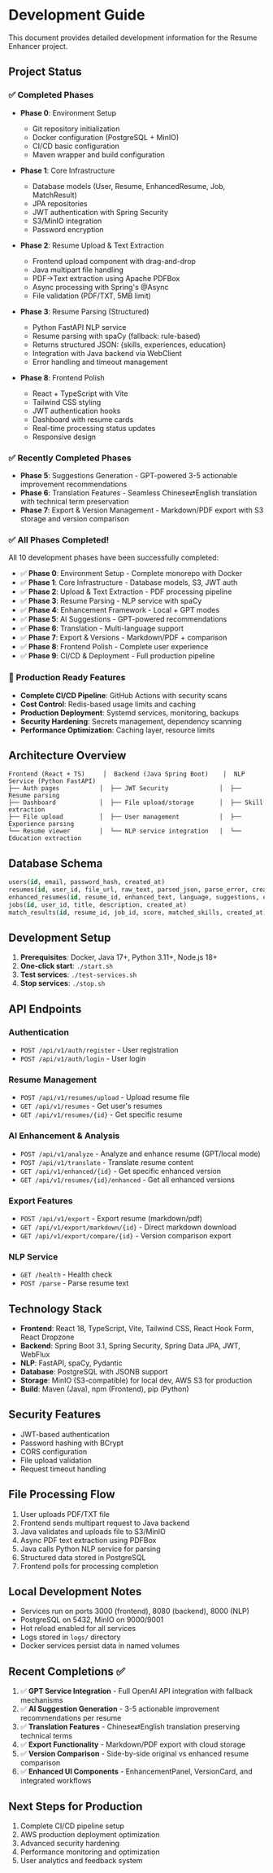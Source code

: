 # Development Guide

This document provides detailed development information for the Resume Enhancer project.

## Project Status

### ✅ Completed Phases

- **Phase 0**: Environment Setup
  - Git repository initialization
  - Docker configuration (PostgreSQL + MinIO)
  - CI/CD basic configuration
  - Maven wrapper and build configuration

- **Phase 1**: Core Infrastructure
  - Database models (User, Resume, EnhancedResume, Job, MatchResult)
  - JPA repositories
  - JWT authentication with Spring Security
  - S3/MinIO integration
  - Password encryption

- **Phase 2**: Resume Upload & Text Extraction
  - Frontend upload component with drag-and-drop
  - Java multipart file handling
  - PDF→Text extraction using Apache PDFBox
  - Async processing with Spring's @Async
  - File validation (PDF/TXT, 5MB limit)

- **Phase 3**: Resume Parsing (Structured)
  - Python FastAPI NLP service
  - Resume parsing with spaCy (fallback: rule-based)
  - Returns structured JSON: {skills, experiences, education}
  - Integration with Java backend via WebClient
  - Error handling and timeout management

- **Phase 8**: Frontend Polish
  - React + TypeScript with Vite
  - Tailwind CSS styling
  - JWT authentication hooks
  - Dashboard with resume cards
  - Real-time processing status updates
  - Responsive design

### ✅ Recently Completed Phases

- **Phase 5**: Suggestions Generation - GPT-powered 3-5 actionable improvement recommendations
- **Phase 6**: Translation Features - Seamless Chinese⇄English translation with technical term preservation  
- **Phase 7**: Export & Version Management - Markdown/PDF export with S3 storage and version comparison

### ✅ All Phases Completed!

All 10 development phases have been successfully completed:

- ✅ **Phase 0**: Environment Setup - Complete monorepo with Docker
- ✅ **Phase 1**: Core Infrastructure - Database models, S3, JWT auth  
- ✅ **Phase 2**: Upload & Text Extraction - PDF processing pipeline
- ✅ **Phase 3**: Resume Parsing - NLP service with spaCy
- ✅ **Phase 4**: Enhancement Framework - Local + GPT modes
- ✅ **Phase 5**: AI Suggestions - GPT-powered recommendations
- ✅ **Phase 6**: Translation - Multi-language support
- ✅ **Phase 7**: Export & Versions - Markdown/PDF + comparison
- ✅ **Phase 8**: Frontend Polish - Complete user experience
- ✅ **Phase 9**: CI/CD & Deployment - Full production pipeline

### 🎯 Production Ready Features

- **Complete CI/CD Pipeline**: GitHub Actions with security scans
- **Cost Control**: Redis-based usage limits and caching
- **Production Deployment**: Systemd services, monitoring, backups  
- **Security Hardening**: Secrets management, dependency scanning
- **Performance Optimization**: Caching layer, resource limits

## Architecture Overview

```
Frontend (React + TS)     │  Backend (Java Spring Boot)    │  NLP Service (Python FastAPI)
├── Auth pages           │  ├── JWT Security              │  ├── Resume parsing
├── Dashboard            │  ├── File upload/storage       │  ├── Skill extraction
├── File upload          │  ├── User management           │  ├── Experience parsing
└── Resume viewer        │  └── NLP service integration   │  └── Education extraction
```

## Database Schema

```sql
users(id, email, password_hash, created_at)
resumes(id, user_id, file_url, raw_text, parsed_json, parse_error, created_at)
enhanced_resumes(id, resume_id, enhanced_text, language, suggestions, enhancement_type, created_at)
jobs(id, user_id, title, description, created_at)
match_results(id, resume_id, job_id, score, matched_skills, created_at)
```

## Development Setup

1. **Prerequisites**: Docker, Java 17+, Python 3.11+, Node.js 18+
2. **One-click start**: `./start.sh`
3. **Test services**: `./test-services.sh`
4. **Stop services**: `./stop.sh`

## API Endpoints

### Authentication
- `POST /api/v1/auth/register` - User registration
- `POST /api/v1/auth/login` - User login

### Resume Management
- `POST /api/v1/resumes/upload` - Upload resume file
- `GET /api/v1/resumes` - Get user's resumes
- `GET /api/v1/resumes/{id}` - Get specific resume

### AI Enhancement & Analysis
- `POST /api/v1/analyze` - Analyze and enhance resume (GPT/local mode)
- `POST /api/v1/translate` - Translate resume content
- `GET /api/v1/enhanced/{id}` - Get specific enhanced version
- `GET /api/v1/resumes/{id}/enhanced` - Get all enhanced versions

### Export Features
- `POST /api/v1/export` - Export resume (markdown/pdf)
- `GET /api/v1/export/markdown/{id}` - Direct markdown download
- `GET /api/v1/export/compare/{id}` - Version comparison export

### NLP Service
- `GET /health` - Health check
- `POST /parse` - Parse resume text

## Technology Stack

- **Frontend**: React 18, TypeScript, Vite, Tailwind CSS, React Hook Form, React Dropzone
- **Backend**: Spring Boot 3.1, Spring Security, Spring Data JPA, JWT, WebFlux
- **NLP**: FastAPI, spaCy, Pydantic
- **Database**: PostgreSQL with JSONB support
- **Storage**: MinIO (S3-compatible) for local dev, AWS S3 for production
- **Build**: Maven (Java), npm (Frontend), pip (Python)

## Security Features

- JWT-based authentication
- Password hashing with BCrypt
- CORS configuration
- File upload validation
- Request timeout handling

## File Processing Flow

1. User uploads PDF/TXT file
2. Frontend sends multipart request to Java backend
3. Java validates and uploads file to S3/MinIO
4. Async PDF text extraction using PDFBox
5. Java calls Python NLP service for parsing
6. Structured data stored in PostgreSQL
7. Frontend polls for processing completion

## Local Development Notes

- Services run on ports 3000 (frontend), 8080 (backend), 8000 (NLP)
- PostgreSQL on 5432, MinIO on 9000/9001
- Hot reload enabled for all services
- Logs stored in `logs/` directory
- Docker services persist data in named volumes

## Recent Completions ✅

1. ✅ **GPT Service Integration** - Full OpenAI API integration with fallback mechanisms
2. ✅ **AI Suggestion Generation** - 3-5 actionable improvement recommendations per resume
3. ✅ **Translation Features** - Chinese⇄English translation preserving technical terms
4. ✅ **Export Functionality** - Markdown/PDF export with cloud storage
5. ✅ **Version Comparison** - Side-by-side original vs enhanced resume comparison
6. ✅ **Enhanced UI Components** - EnhancementPanel, VersionCard, and integrated workflows

## Next Steps for Production

1. Complete CI/CD pipeline setup
2. AWS production deployment optimization
3. Advanced security hardening
4. Performance monitoring and optimization
5. User analytics and feedback system
